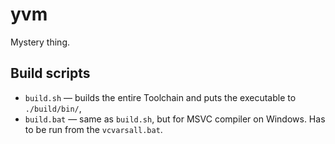 # yvm

Mystery thing.

## Build scripts

- `build.sh` &mdash; builds the entire Toolchain and puts the executable to `./build/bin/`,
- `build.bat` &mdash; same as `build.sh`, but for MSVC compiler on Windows. Has to be run from the `vcvarsall.bat`.
